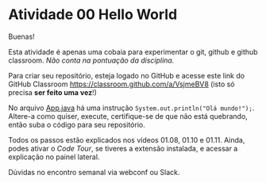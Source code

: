 # Atividade 00 Hello World

Buenas!

Esta atividade é apenas uma cobaia para experimentar o git, github e github classroom. _Não conta na pontuação da disciplina._

Para criar seu repositório, esteja logado no GitHub e acesse este link do GitHub Classroom <https://classroom.github.com/a/VsjmeBV8> (isto só precisa **ser feito uma vez**!)

No arquivo [App.java](src/App.java) há uma instrução `System.out.println("Olá mundo!");`. Altere-a como quiser, execute, certifique-se de que não está quebrando, então suba o código para seu repositório.

Todos os passos estão explicados nos vídeos 01.08, 01.10 e 01.11. Ainda, podes ativar o _Code Tour_, se tiveres a extensão instalada, e acessar a explicação no painel lateral.

Dúvidas no encontro semanal via webconf ou Slack.
